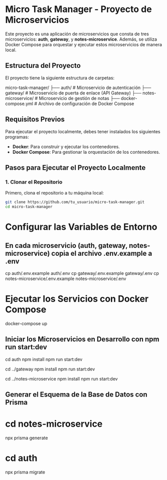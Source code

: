 # Micro Task Manager - Proyecto de Microservicios

Este proyecto es una aplicación de microservicios que consta de tres microservicios: **auth**, **gateway**, y **notes-microservice**. Además, se utiliza Docker Compose para orquestar y ejecutar estos microservicios de manera local.

## Estructura del Proyecto

El proyecto tiene la siguiente estructura de carpetas:

micro-task-manager/
├── auth/ # Microservicio de autenticación
├── gateway/ # Microservicio de puerta de enlace (API Gateway) 
├── notes-microservice/ # Microservicio de gestión de notas 
├── docker-compose.yml # Archivo de configuración de Docker Compose

## Requisitos Previos

Para ejecutar el proyecto localmente, debes tener instalados los siguientes programas:

- **Docker**: Para construir y ejecutar los contenedores.
- **Docker Compose**: Para gestionar la orquestación de los contenedores.

## Pasos para Ejecutar el Proyecto Localmente

### 1. Clonar el Repositorio

Primero, clona el repositorio a tu máquina local:

```bash
git clone https://github.com/tu_usuario/micro-task-manager.git
cd micro-task-manager
````

# Configurar las Variables de Entorno
## En cada microservicio (auth, gateway, notes-microservice) copia el archivo .env.example a .env
cp auth/.env.example auth/.env
cp gateway/.env.example gateway/.env
cp notes-microservice/.env.example notes-microservice/.env

# Ejecutar los Servicios con Docker Compose
docker-compose up

## Iniciar los Microservicios en Desarrollo con npm run start:dev

cd auth
npm install
npm run start:dev

cd ../gateway
npm install
npm run start:dev

cd ../notes-microservice
npm install
npm run start:dev

## Generar el Esquema de la Base de Datos con Prisma

# cd notes-microservice
npx prisma generate 

# cd auth
npx prisma migrate 


